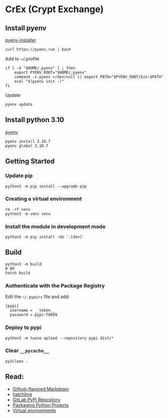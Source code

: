 # CrEx (Crypt Exchange)

## Install pyenv

[pyenv-installer](https://github.com/pyenv/pyenv-installer)

```shell script
curl https://pyenv.run | bash
```

Add to ~/.profile
```shell script
if [ -d "$HOME/.pyenv" ] ; then
    export PYENV_ROOT="$HOME/.pyenv"
    command -v pyenv >/dev/null || export PATH="$PYENV_ROOT/bin:$PATH"
    eval "$(pyenv init -)"
fi
```

Update
```shell script
pyenv update
```

## Install python 3.10

[pyenv](https://github.com/pyenv/pyenv)

```shell script
pyenv install 3.10.7
pyenv global 3.10.7
```

## Getting Started

### Update pip
```shell script
python3 -m pip install --upgrade pip
```

### Creating a virtual environment

```shell script
rm -rf venv
python3 -m venv venv
```

### Install the module in development mode
```shell script
python3 -m pip install -Ue '.[dev]'
```

## Build

```shell script
python3 -m build
# OR
hatch build
```

### Authenticate with the Package Registry

Edit the ```~/.pypirc``` file and add:

```shell
[pypi]
  username = __token__
  password = pypi-TOKEN
```

### Deploy to pypi

```shell script
python3 -m twine upload --repository pypi dist/*
```


### Clear ```__pycache__```

```shell script
py3clean .
```

## Read:
- [Github-flavored Markdown](https://guides.github.com/features/mastering-markdown/)
- [hatchling](https://hatch.pypa.io/latest/config/build/)
- [GitLab PyPi Repository](https://docs.gitlab.com/ee/user/packages/pypi_repository/)
- [Packaging Python Projects](https://packaging.python.org/tutorials/packaging-projects/#creating-setup-py)
- [Virtual environments](https://packaging.python.org/guides/installing-using-pip-and-virtual-environments/)
